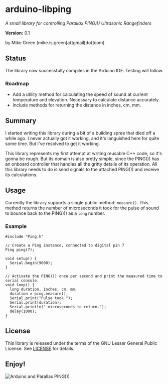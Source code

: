 # arduino-libping

_A small library for controlling Parallax PING))) Ultrasonic Rangefinders_

__Version:__ 0.1

by Mike Green (mike.is.green[at]gmail[dot]com)

## Status

The library now successfully compiles in the Arduino IDE. Testing will follow.

### Roadmap

* Add a utility method for calculating the speed of sound at current temperature and elevation. Necessary to calculate distance accurately.
* Include methods for returning the distance in inches, cm, mm.

## Summary

I started writing this library during a bit of a building spree that died off a while ago. I never actually got it working, and it's languished here for quite some time. But I've resolved to get it working.

This library represents my first attempt at writing reusable C++ code, so it's gonna be rough. But its domain is also pretty simple, since the PING))) has an onboard controller that handles all the gritty details of its operation. All this library needs to do is send signals to the attached PING))) and receive its calculations.

## Usage

Currently the library supports a single public method: `measure()`. This method returns the number of microseconds it took for the pulse of sound to bounce back to the PING))) as a `long` number. 

### Example

	#include "Ping.h"
	
	// Create a Ping instance, connected to digital pin 7
	Ping ping(7);

	void setup() {
	  Serial.begin(9600);
	}
	
	// Activate the PING))) once per second and print the measured time to serial console.
	void loop() {
	  long duration, inches, cm, mm;
	  duration = ping.measure();
	  Serial.print("Pulse took ");
	  Serial.print(duration);
	  Serial.println(" microseconds to return.");
	  delay(1000);
	}

## License

This library is released under the terms of the GNU Lesser General Public License. See [LICENSE](http://github.com/mikedamage/arduino-libping/blob/master/LICENSE) for details.

## Enjoy!

![Arduino and Parallax PING)))](http://mikegreen.s3.amazonaws.com/photos/arduino_ping.jpg)